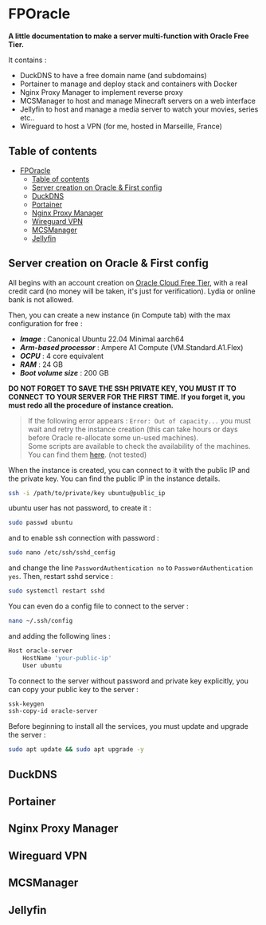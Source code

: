 # FPOracle

**A little documentation to make a server multi-function with Oracle Free Tier.**

It contains :
- DuckDNS to have a free domain name (and subdomains)
- Portainer to manage and deploy stack and containers with Docker
- Nginx Proxy Manager to implement reverse proxy
- MCSManager to host and manage Minecraft servers on a web interface
- Jellyfin to host and manage a media server to watch your movies, series etc..
- Wireguard to host a VPN (for me, hosted in Marseille, France)

## Table of contents

- [FPOracle](#fporacle)
  - [Table of contents](#table-of-contents)
  - [Server creation on Oracle \& First config](#server-creation-on-oracle--first-config)
  - [DuckDNS](#duckdns)
  - [Portainer](#portainer)
  - [Nginx Proxy Manager](#nginx-proxy-manager)
  - [Wireguard VPN](#wireguard-vpn)
  - [MCSManager](#mcsmanager)
  - [Jellyfin](#jellyfin)

## Server creation on Oracle & First config

All begins with an account creation on [Oracle Cloud Free Tier](https://www.oracle.com/fr/cloud/free/), with a real credit card (no money will be taken, it's just for verification). Lydia or  online bank is not allowed.

Then, you can create a new instance (in Compute tab) with the max configuration for free :
- ***Image*** : Canonical Ubuntu 22.04 Minimal aarch64
- ***Arm-based processor*** : Ampere A1 Compute (VM.Standard.A1.Flex)
- ***OCPU*** : 4 core equivalent 
- ***RAM*** : 24 GB
- ***Boot volume size*** : 200 GB

**DO NOT FORGET TO SAVE THE SSH PRIVATE KEY, YOU MUST IT TO CONNECT TO YOUR SERVER FOR THE FIRST TIME. If you forget it, you must redo all the procedure of instance creation.**

> If the following error appears : `Error: Out of capacity...` you must wait and retry the instance creation (this can take hours or days before Oracle re-allocate some un-used machines).
<br />Some scripts are available to check the availability of the machines. You can find them [here](https://github.com/hitrov/oci-arm-host-capacity). (not tested)

When the instance is created, you can connect to it with the public IP and the private key. You can find the public IP in the instance details.

```bash
ssh -i /path/to/private/key ubuntu@public_ip
```
ubuntu user has not password, to create it :
```bash
sudo passwd ubuntu
```
and to enable ssh connection with password :
```bash
sudo nano /etc/ssh/sshd_config
```
and change the line `PasswordAuthentication no` to `PasswordAuthentication yes`. Then, restart sshd service :
```bash
sudo systemctl restart sshd
```
You can even do a config file to connect to the server :
```bash
nano ~/.ssh/config
```
and adding the following lines :
```bash
Host oracle-server
    HostName 'your-public-ip'
    User ubuntu
```
To connect to the server without password and private key explicitly, you can copy your public key to the server :
```bash
ssk-keygen
ssh-copy-id oracle-server
```
Before beginning to install all the services, you must update and upgrade the server :
```bash
sudo apt update && sudo apt upgrade -y
```

## DuckDNS

## Portainer

## Nginx Proxy Manager

## Wireguard VPN

## MCSManager

## Jellyfin
